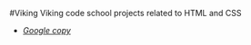 #Viking
Viking code school projects related to HTML and CSS <br />
- *[Google copy](https://htmlpreview.github.io/?https://github.com/firetimli/Viking/blob/master/CSS/googlepage/google.html)*
